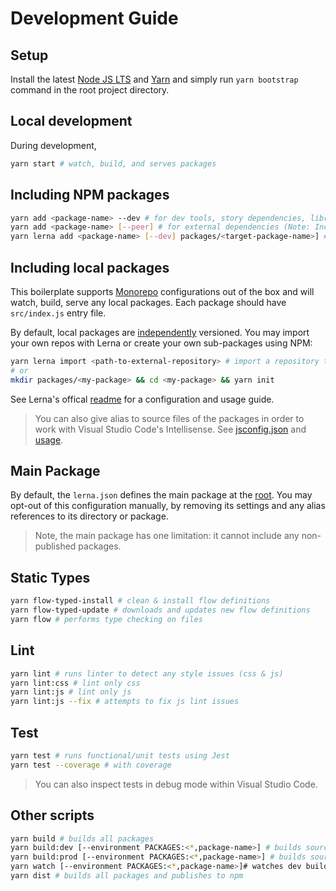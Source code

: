 # Development Guide

## Setup

Install the latest [Node JS LTS](https://nodejs.org/) and [Yarn](https://yarnpkg.com) and simply run ```yarn bootstrap``` command in the root project directory.

## Local development

During development,
```sh
yarn start # watch, build, and serves packages
```

## Including NPM packages

```sh
yarn add <package-name> --dev # for dev tools, story dependencies, libraries to be bundled
yarn add <package-name> [--peer] # for external dependencies (Note: Include in externals from rollup.config.common.js whenever update)
yarn lerna add <package-name> [--dev] packages/<target-package-name>] # Add/link a package to all or specific local package(s). See section: Including local packages
```

## Including local packages

This boilerplate supports [Monorepo](https://danluu.com/monorepo/) configurations out of the box and will watch, build, serve any local packages. Each package should have ```src/index.js``` entry file.

By default, local packages are [independently](https://github.com/psychobolt/react-rollup-boilerplate/blob/master/lerna.json#L6) versioned. You may import your own repos with Lerna or create your own sub-packages using NPM:

```sh
yarn lerna import <path-to-external-repository> # import a repository to packages/
# or 
mkdir packages/<my-package> && cd <my-package> && yarn init
```

See Lerna's offical [readme](https://github.com/lerna/lerna#readme) for a configuration and usage guide.

> You can also give alias to source files of the packages in order to work with Visual Studio Code's Intellisense. See [jsconfig.json](https://github.com/psychobolt/react-rollup-boilerplate/blob/master/jsconfig.json) and [usage](https://code.visualstudio.com/docs/languages/jsconfig#_using-webpack-aliases).

## Main Package

By default, the ```lerna.json``` defines the main package at the [root](https://github.com/psychobolt/react-rollup-boilerplate/blob/master/lerna.json#L3). You may opt-out of this configuration manually, by removing its settings and any alias references to its directory or package. 

> Note, the main package has one limitation: it cannot include any non-published packages.

## Static Types

```sh
yarn flow-typed-install # clean & install flow definitions
yarn flow-typed-update # downloads and updates new flow definitions
yarn flow # performs type checking on files
```

## Lint

```sh
yarn lint # runs linter to detect any style issues (css & js)
yarn lint:css # lint only css
yarn lint:js # lint only js
yarn lint:js --fix # attempts to fix js lint issues
```

## Test

```sh
yarn test # runs functional/unit tests using Jest
yarn test --coverage # with coverage
```

> You can also inspect tests in debug mode within Visual Studio Code.

## Other scripts

```sh
yarn build # builds all packages
yarn build:dev [--environment PACKAGES:<*,package-name>] # builds sources for development, optionally provide environment variable to specify local package(s) e.g. yarn build:dev --environment PACKAGES:default-export,package-* (glob pattern supported). You can provide packages from .projects
yarn build:prod [--environment PACKAGES:<*,package-name>] # builds sources for production
yarn watch [--environment PACKAGES:<*,package-name>]# watches dev builds
yarn dist # builds all packages and publishes to npm
```